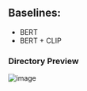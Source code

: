 ## Baselines:
* BERT
* BERT + CLIP
  
 ### Directory Preview
 ![image](https://github.com/PsyDak-Meng/DSN/assets/105434864/d5acae41-5dc1-4d04-9d16-6125dbd6e750)
